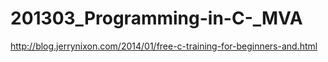 # 201303_Programming-in-C-_MVA

http://blog.jerrynixon.com/2014/01/free-c-training-for-beginners-and.html